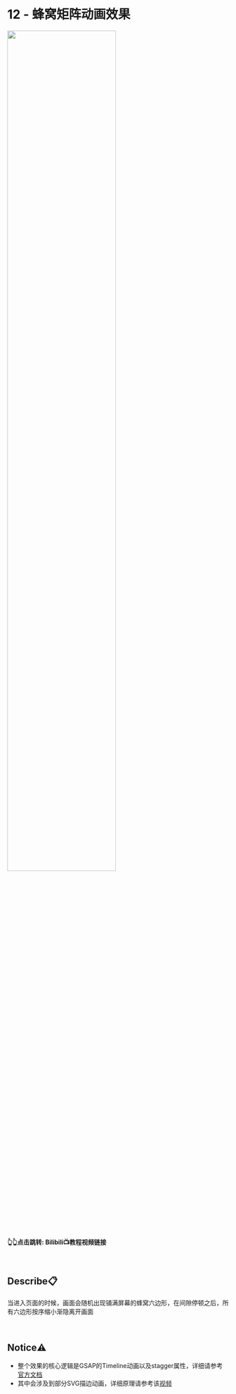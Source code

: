 # 12 - 蜂窝矩阵动画效果
<a href="https://www.bilibili.com/video/BV1LxsTeiEQD">
<img src="https://i1.hdslb.com/bfs/archive/ba3935a2d607c709ac556d13bd1a3811818475a5.jpg" width="70%">
</a>

**👆👆点击跳转: Bilibili📺教程视频链接**

<br>

## **Describe📋️**
当进入页面的时候，画面会随机出现铺满屏幕的蜂窝六边形，在间隙停顿之后，所有六边形按序缩小渐隐离开画面

<br>

## **Notice⚠️**
- 整个效果的核心逻辑是GSAP的Timeline动画以及stagger属性，详细请参考[官方文档](https://gsap.com/docs/v3/)
- 其中会涉及到部分SVG描边动画，详细原理请参考该[视频](https://www.bilibili.com/video/BV1dH4y1n7cF)
